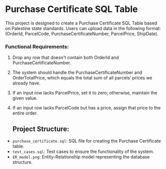 # Purchase Certificate SQL Table

This project is designed to create a Purchase Certificate SQL Table based on Palestine state standards. Users can upload data in the following format: (OrderId, ParcelCode, PurchaseCertificateNumber, ParcelPrice, ShipDate).

### Functional Requirements:

1. Drop any row that doesn't contain both OrderId and PurchaseCertificateNumber.
  
2. The system should handle the PurchaseCertificateNumber and OrderTotalPrice, which equals the total sum of all parcels’ prices we already have.
   
3. If an input row lacks ParcelPrice, set it to zero; otherwise, maintain the given value.
   
4. If an input row lacks ParcelCode but has a price, assign that price to the entire order.

   ## Project Structure:

- `purchase_certificate.sql`: SQL file for creating the Purchase Certificate table.
- `test_cases.sql`: Test cases to ensure the functionality of the system.
- `ER_model.png`: Entity-Relationship model representing the database structure.
